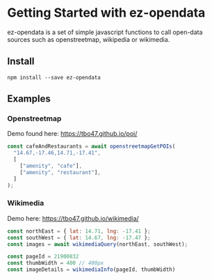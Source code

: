 # Getting Started with ez-opendata

ez-opendata is a set of simple javascript functions to call open-data sources such as openstreetmap, wikipedia or wikimedia.

## Install

`npm install --save ez-opendata`

## Examples

### Openstreetmap

Demo found here: https://tbo47.github.io/poi/

```javascript
const cafeAndRestaurants = await openstreetmapGetPOIs(
  "14.67,-17.46,14.71,-17.41",
  [
    ["amenity", "cafe"],
    ["amenity", "restaurant"],
  ]
);
```

### Wikimedia

Demo here: https://tbo47.github.io/wikimedia/

```javascript
const northEast = { lat: 14.71, lng: -17.41 };
const southWest = { lat: 14.67, lng: -17.47 };
const images = await wikimediaQuery(northEast, southWest);
```

```javascript
const pageId = 21900832
const thumbWidth = 400 // 400px
const imageDetails = wikimediaInfo(pageId, thumbWidth)
```